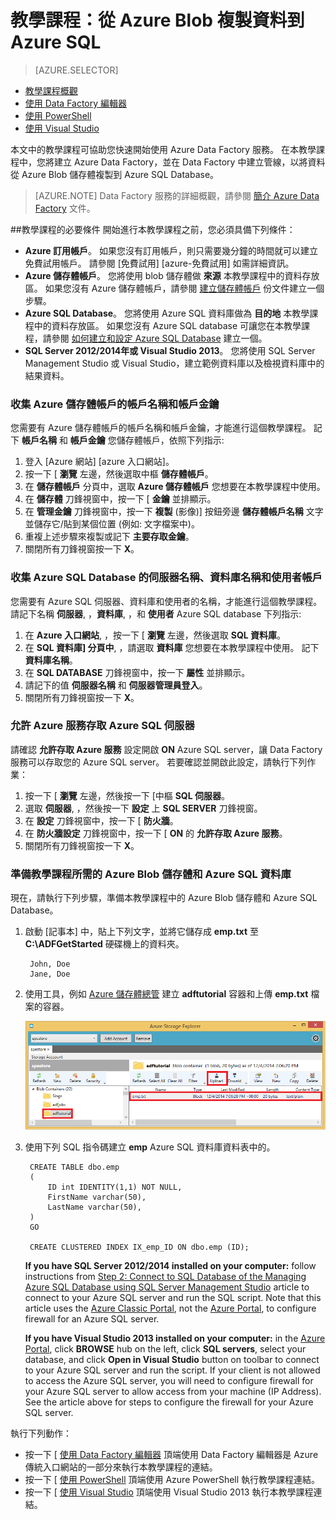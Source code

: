 <properties
    pageTitle="教學課程：在 Azure Data Factory 管線中使用複製活動"
    description="本教學課程向您說明如何使用 Azure Data Factory 管線中的複製活動，從 Azure Blob 複製資料到 Azure SQL Database。"
    services="data-factory"
    documentationCenter=""
    authors="spelluru"
    manager="jhubbard"
    editor="monicar"/>

<tags
    ms.service="data-factory"
    ms.workload="data-services"
    ms.tgt_pltfrm="na"
    ms.devlang="na"
    ms.topic="get-started-article" 
    ms.date="11/02/2015"
    ms.author="spelluru"/>

# 教學課程：從 Azure Blob 複製資料到 Azure SQL
> [AZURE.SELECTOR]
- [教學課程概觀](data-factory-get-started.md)
- [使用 Data Factory 編輯器](data-factory-get-started-using-editor.md)
- [使用 PowerShell](data-factory-monitor-manage-using-powershell.md)
- [使用 Visual Studio](data-factory-get-started-using-vs.md)

本文中的教學課程可協助您快速開始使用 Azure Data Factory 服務。 在本教學課程中，您將建立 Azure Data Factory，並在 Data Factory 中建立管線，以將資料從 Azure Blob 儲存體複製到 Azure SQL Database。

> [AZURE.NOTE] Data Factory 服務的詳細概觀，請參閱 [簡介 Azure Data Factory][data-factory-introduction] 文件。

##教學課程的必要條件
開始進行本教學課程之前，您必須具備下列條件：

- **Azure 訂用帳戶**。  如果您沒有訂用帳戶，則只需要幾分鐘的時間就可以建立免費試用帳戶。 請參閱 [免費試用] [azure-免費試用] 如需詳細資訊。
- **Azure 儲存體帳戶**。 您將使用 blob 儲存體做 **來源** 本教學課程中的資料存放區。 如果您沒有 Azure 儲存體帳戶，請參閱 [建立儲存體帳戶][data-factory-create-storage] 份文件建立一個步驟。
- **Azure SQL Database**。 您將使用 Azure SQL 資料庫做為 **目的地** 本教學課程中的資料存放區。 如果您沒有 Azure SQL database 可讓您在本教學課程，請參閱 [如何建立和設定 Azure SQL Database][data-factory-create-sql-database] 建立一個。
- **SQL Server 2012/2014年或 Visual Studio 2013**。 您將使用 SQL Server Management Studio 或 Visual Studio，建立範例資料庫以及檢視資料庫中的結果資料。  

### 收集 Azure 儲存體帳戶的帳戶名稱和帳戶金鑰
您需要有 Azure 儲存體帳戶的帳戶名稱和帳戶金鑰，才能進行這個教學課程。 記下 **帳戶名稱** 和 **帳戶金鑰** 您儲存體帳戶，依照下列指示:

1. 登入 [Azure 網站] [azure 入口網站]。
2. 按一下 [ **瀏覽** 左邊，然後選取中樞 **儲存體帳戶**。
3. 在 **儲存體帳戶** 分頁中，選取 **Azure 儲存體帳戶** 您想要在本教學課程中使用。
4. 在 **儲存體** 刀鋒視窗中，按一下 [ **金鑰** 並排顯示。
5. 在 **管理金鑰** 刀鋒視窗中，按一下 **複製** (影像)] 按鈕旁邊 **儲存體帳戶名稱** 文字並儲存它/貼到某個位置 (例如: 文字檔案中)。  
6. 重複上述步驟來複製或記下 **主要存取金鑰**。
7. 關閉所有刀鋒視窗按一下 **X**。

### 收集 Azure SQL Database 的伺服器名稱、資料庫名稱和使用者帳戶
您需要有 Azure SQL 伺服器、資料庫和使用者的名稱，才能進行這個教學課程。 請記下名稱 **伺服器**, ，**資料庫**, ，和 **使用者** Azure SQL database 下列指示:

1. 在 **Azure 入口網站**, ，按一下 [ **瀏覽** 左邊，然後選取 **SQL 資料庫**。
2. 在 **SQL 資料庫] 分頁中**, ，請選取 **資料庫** 您想要在本教學課程中使用。 記下 **資料庫名稱**。  
3. 在 **SQL DATABASE** 刀鋒視窗中，按一下 **屬性** 並排顯示。
4. 請記下的值 **伺服器名稱** 和 **伺服器管理員登入**。
5. 關閉所有刀鋒視窗按一下 **X**。

### 允許 Azure 服務存取 Azure SQL 伺服器
請確認 **允許存取 Azure 服務** 設定開啟 **ON** Azure SQL server，讓 Data Factory 服務可以存取您的 Azure SQL server。 若要確認並開啟此設定，請執行下列作業：

1. 按一下 [ **瀏覽** 左邊，然後按一下 [中樞 **SQL 伺服器**。
2. 選取 **伺服器**, ，然後按一下 **設定** 上 **SQL SERVER** 刀鋒視窗。
3. 在 **設定** 刀鋒視窗中，按一下 [ **防火牆**。
4. 在 **防火牆設定** 刀鋒視窗中，按一下 [ **ON** 的 **允許存取 Azure 服務**。
5. 關閉所有刀鋒視窗按一下 **X**。

### 準備教學課程所需的 Azure Blob 儲存體和 Azure SQL 資料庫
現在，請執行下列步驟，準備本教學課程中的 Azure Blob 儲存體和 Azure SQL Database。  

1. 啟動 [記事本] 中，貼上下列文字，並將它儲存成 **emp.txt** 至 **C:\ADFGetStarted** 硬碟機上的資料夾。

        John, Doe
        Jane, Doe

2. 使用工具，例如 [Azure 儲存體總管](https://azurestorageexplorer.codeplex.com/) 建立 **adftutorial** 容器和上傳 **emp.txt** 檔案的容器。

    ![Azure 儲存體總管](./media/data-factory-get-started/getstarted-storage-explorer.png)
3. 使用下列 SQL 指令碼建立 **emp** Azure SQL 資料庫資料表中的。  


        CREATE TABLE dbo.emp
        (
            ID int IDENTITY(1,1) NOT NULL,
            FirstName varchar(50),
            LastName varchar(50),
        )
        GO

        CREATE CLUSTERED INDEX IX_emp_ID ON dbo.emp (ID);

    **If you have SQL Server 2012/2014 installed on your computer:** follow instructions from [Step 2: Connect to SQL Database of the Managing Azure SQL Database using SQL Server Management Studio][sql-management-studio] article to connect to your Azure SQL server and run the SQL script. Note that this article uses the [Azure Classic Portal](http://manage.windowsazure.com), not the [Azure Portal](http://portal.azure.com), to configure firewall for an Azure SQL server.

    **If you have Visual Studio 2013 installed on your computer:** in the [Azure Portal](http://portal.azure.com), click **BROWSE** hub on the left, click **SQL servers**, select your database, and click **Open in Visual Studio** button on toolbar to connect to your Azure SQL server and run the script. If your client is not allowed to access the Azure SQL server, you will need to configure firewall for your Azure SQL server to allow access from your machine (IP Address). See the article above for steps to configure the firewall for your Azure SQL server.


執行下列動作：

- 按一下 [ [使用 Data Factory 編輯器](data-factory-get-started-using-editor.md) 頂端使用 Data Factory 編輯器是 Azure 傳統入口網站的一部分來執行本教學課程的連結。
- 按一下 [ [使用 PowerShell](data-factory-monitor-manage-using-powershell.md) 頂端使用 Azure PowerShell 執行教學課程連結。
- 按一下 [ [使用 Visual Studio](data-factory-get-started-using-vs.md) 頂端使用 Visual Studio 2013 執行本教學課程連結。
 


<!--Link references-->
[azure-free-trial]: http://azure.microsoft.com/pricing/free-trial/
[azure-portal]: https://portal.azure.com/
[sql-management-studio]: http://azure.microsoft.com/documentation/articles/sql-database-manage-azure-ssms/#Step2

[monitor-manage-using-powershell]: data-factory-monitor-manage-using-powershell.md
[data-factory-introduction]: data-factory-introduction.md
[data-factory-create-storage]: http://azure.microsoft.com/documentation/articles/storage-create-storage-account/#create-a-storage-account
[data-factory-create-sql-database]: ../sql-database-get-started.md 

